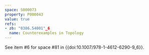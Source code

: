```yaml
---
space: S000073
property: P000043
value: true
refs:
- zb: "0386.54001"_6
  name: Counterexamples in Topology
---
```


See item #6 for space #81 in {{doi:10.1007/978-1-4612-6290-9_6}}.
